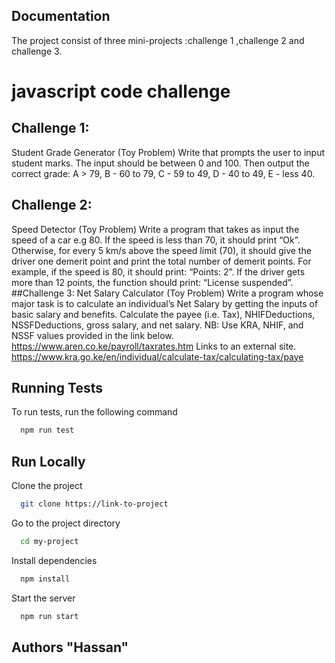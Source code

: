 ## Documentation
The project consist of three mini-projects :challenge 1 ,challenge 2 and challenge 3.
# javascript code challenge
## Challenge 1:
 Student Grade Generator (Toy Problem)
Write that prompts the user to input student marks. The input should be between 0 and 100. Then output the correct grade:
A > 79, B - 60 to 79, C -  59 to 49, D - 40 to 49, E - less 40.
## Challenge 2:
 Speed Detector (Toy Problem)
Write a program that takes as input the speed of a car e.g 80. If the speed is less than 70, it should print “Ok”. Otherwise, for every 5 km/s above the speed limit (70), it should give the driver one demerit point and print the total number of demerit points.
For example, if the speed is 80, it should print: “Points: 2”. If the driver gets more than 12 points, the function should print: “License suspended”.
##Challenge 3:
 Net Salary Calculator (Toy Problem)
Write a program whose major task is to calculate an individual’s Net Salary by getting the inputs of basic salary and benefits. Calculate the payee (i.e. Tax), NHIFDeductions, NSSFDeductions, gross salary, and net salary.
NB: Use KRA, NHIF, and NSSF values provided in the link below.
https://www.aren.co.ke/payroll/taxrates.htm Links to an external site.
https://www.kra.go.ke/en/individual/calculate-tax/calculating-tax/paye
## Running Tests
To run tests, run the following command
```bash
  npm run test
```
## Run Locally
Clone the project
```bash
  git clone https://link-to-project
```
Go to the project directory
```bash
  cd my-project
```
Install dependencies
```bash
  npm install
```
Start the server
```bash
  npm run start
```
## Authors "Hassan"
